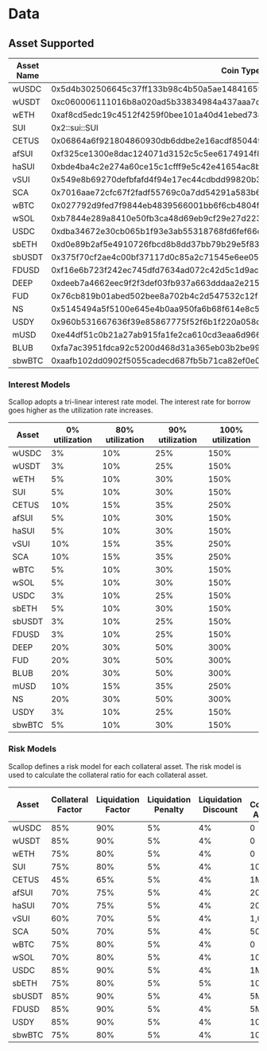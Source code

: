 # Data

## Asset Supported



<table><thead><tr><th width="157">Asset Name</th><th>Coin Type</th><th>Isolated Asset</th></tr></thead><tbody><tr><td>wUSDC</td><td>0x5d4b302506645c37ff133b98c4b50a5ae14841659738d6d733d59d0d217a93bf::coin::COIN</td><td>false</td></tr><tr><td>wUSDT</td><td>0xc060006111016b8a020ad5b33834984a437aaa7d3c74c18e09a95d48aceab08c::coin::COIN</td><td>false</td></tr><tr><td>wETH</td><td>0xaf8cd5edc19c4512f4259f0bee101a40d41ebed738ade5874359610ef8eeced5::coin::COIN</td><td>false</td></tr><tr><td>SUI</td><td>0x2::sui::SUI</td><td>false</td></tr><tr><td>CETUS</td><td>0x06864a6f921804860930db6ddbe2e16acdf8504495ea7481637a1c8b9a8fe54b::cetus::CETUS</td><td>false</td></tr><tr><td>afSUI</td><td>0xf325ce1300e8dac124071d3152c5c5ee6174914f8bc2161e88329cf579246efc::afsui::AFSUI</td><td>false</td></tr><tr><td>haSUI</td><td>0xbde4ba4c2e274a60ce15c1cfff9e5c42e41654ac8b6d906a57efa4bd3c29f47d::hasui::HASUI</td><td>false</td></tr><tr><td>vSUI</td><td>0x549e8b69270defbfafd4f94e17ec44cdbdd99820b33bda2278dea3b9a32d3f55::cert::CERT</td><td>false</td></tr><tr><td>SCA</td><td>0x7016aae72cfc67f2fadf55769c0a7dd54291a583b63051a5ed71081cce836ac6::sca::SCA</td><td>false</td></tr><tr><td>wBTC</td><td>0x027792d9fed7f9844eb4839566001bb6f6cb4804f66aa2da6fe1ee242d896881::coin::COIN</td><td>false</td></tr><tr><td>wSOL</td><td>0xb7844e289a8410e50fb3ca48d69eb9cf29e27d223ef90353fe1bd8e27ff8f3f8::coin::COIN</td><td>false</td></tr><tr><td>USDC</td><td>0xdba34672e30cb065b1f93e3ab55318768fd6fef66c15942c9f7cb846e2f900e7::usdc::USDC</td><td>false</td></tr><tr><td>sbETH</td><td>0xd0e89b2af5e4910726fbcd8b8dd37bb79b29e5f83f7491bca830e94f7f226d29::eth::ETH</td><td>false</td></tr><tr><td>sbUSDT</td><td>0x375f70cf2ae4c00bf37117d0c85a2c71545e6ee05c4a5c7d282cd66a4504b068::usdt::USDT</td><td>false</td></tr><tr><td>FDUSD</td><td>0xf16e6b723f242ec745dfd7634ad072c42d5c1d9ac9d62a39c381303eaa57693a::fdusd::FDUSD</td><td>false</td></tr><tr><td>DEEP</td><td>0xdeeb7a4662eec9f2f3def03fb937a663dddaa2e215b8078a284d026b7946c270::deep::DEEP</td><td>true</td></tr><tr><td>FUD</td><td>0x76cb819b01abed502bee8a702b4c2d547532c12f25001c9dea795a5e631c26f1::fud::FUD</td><td>true</td></tr><tr><td>NS</td><td>0x5145494a5f5100e645e4b0aa950fa6b68f614e8c59e17bc5ded3495123a79178::ns::NS</td><td>true</td></tr><tr><td>USDY</td><td>0x960b531667636f39e85867775f52f6b1f220a058c4de786905bdf761e06a56bb::usdy::USDY</td><td>false</td></tr><tr><td>mUSD</td><td>0xe44df51c0b21a27ab915fa1fe2ca610cd3eaa6d9666fe5e62b988bf7f0bd8722::musd::MUSD</td><td>true</td></tr><tr><td>BLUB</td><td>0xfa7ac3951fdca92c5200d468d31a365eb03b2be9936fde615e69f0c1274ad3a0::BLUB::BLUB</td><td>true</td></tr><tr><td>sbwBTC</td><td>0xaafb102dd0902f5055cadecd687fb5b71ca82ef0e0285d90afde828ec58ca96b::btc::BTC</td><td>false</td></tr></tbody></table>



### Interest Models

Scallop adopts a tri-linear interest rate model. The interest rate for borrow goes higher as the utilization rate increases.

| Asset  | 0% utilization | 80% utilization | 90% utilization | 100% utilization |
| ------ | -------------- | --------------- | --------------- | ---------------- |
| wUSDC  | 3%             | 10%             | 25%             | 150%             |
| wUSDT  | 3%             | 10%             | 25%             | 150%             |
| wETH   | 5%             | 10%             | 30%             | 150%             |
| SUI    | 5%             | 10%             | 30%             | 150%             |
| CETUS  | 10%            | 15%             | 35%             | 250%             |
| afSUI  | 5%             | 10%             | 30%             | 150%             |
| haSUI  | 5%             | 10%             | 30%             | 150%             |
| vSUI   | 10%            | 15%             | 35%             | 250%             |
| SCA    | 10%            | 15%             | 35%             | 250%             |
| wBTC   | 5%             | 10%             | 30%             | 150%             |
| wSOL   | 5%             | 10%             | 30%             | 150%             |
| USDC   | 3%             | 10%             | 25%             | 150%             |
| sbETH  | 5%             | 10%             | 30%             | 150%             |
| sbUSDT | 3%             | 10%             | 25%             | 150%             |
| FDUSD  | 3%             | 10%             | 25%             | 150%             |
| DEEP   | 20%            | 30%             | 50%             | 300%             |
| FUD    | 20%            | 30%             | 50%             | 300%             |
| BLUB   | 20%            | 30%             | 50%             | 300%             |
| mUSD   | 10%            | 15%             | 35%             | 250%             |
| NS     | 20%            | 30%             | 50%             | 300%             |
| USDY   | 3%             | 10%             | 25%             | 150%             |
| sbwBTC | 5%             | 10%             | 30%             | 150%             |

### Risk Models

Scallop defines a risk model for each collateral asset. The risk model is used to calculate the collateral ratio for each collateral asset.

<table><thead><tr><th width="171">Asset </th><th width="102">Collateral Factor</th><th width="140">Liquidation Factor</th><th width="97">Liquidation Penalty</th><th width="98">Liquidation Discount</th><th>Max Collateral Amount</th></tr></thead><tbody><tr><td>wUSDC</td><td>85%</td><td>90%</td><td>5%</td><td>4%</td><td>0</td></tr><tr><td>wUSDT</td><td>85%</td><td>90%</td><td>5%</td><td>4%</td><td>0</td></tr><tr><td>wETH</td><td>75%</td><td>80%</td><td>5%</td><td>4%</td><td>0</td></tr><tr><td>SUI</td><td>75%</td><td>80%</td><td>5%</td><td>4%</td><td>100M</td></tr><tr><td>CETUS</td><td>45%</td><td>65%</td><td>5%</td><td>4%</td><td>1M</td></tr><tr><td>afSUI</td><td>70%</td><td>75%</td><td>5%</td><td>4%</td><td>20M</td></tr><tr><td>haSUI</td><td>70%</td><td>75%</td><td>5%</td><td>4%</td><td>20M</td></tr><tr><td>vSUI</td><td>60%</td><td>70%</td><td>5%</td><td>4%</td><td>1,000</td></tr><tr><td>SCA</td><td>50%</td><td>70%</td><td>5%</td><td>4%</td><td>500K</td></tr><tr><td>wBTC</td><td>75%</td><td>80%</td><td>5%</td><td>4%</td><td>0</td></tr><tr><td>wSOL</td><td>70%</td><td>80%</td><td>5%</td><td>4%</td><td>10K</td></tr><tr><td>USDC</td><td>85%</td><td>90%</td><td>5%</td><td>4%</td><td>1M</td></tr><tr><td>sbETH</td><td>75%</td><td>80%</td><td>5%</td><td>5%</td><td>100</td></tr><tr><td>sbUSDT</td><td>85%</td><td>90%</td><td>5%</td><td>4%</td><td>5M</td></tr><tr><td>FDUSD</td><td>85%</td><td>90%</td><td>5%</td><td>4%</td><td>5M</td></tr><tr><td>USDY</td><td>85%</td><td>90%</td><td>5%</td><td>4%</td><td>10M</td></tr><tr><td>sbwBTC</td><td>75%</td><td>80%</td><td>5%</td><td>4%</td><td>10</td></tr></tbody></table>

